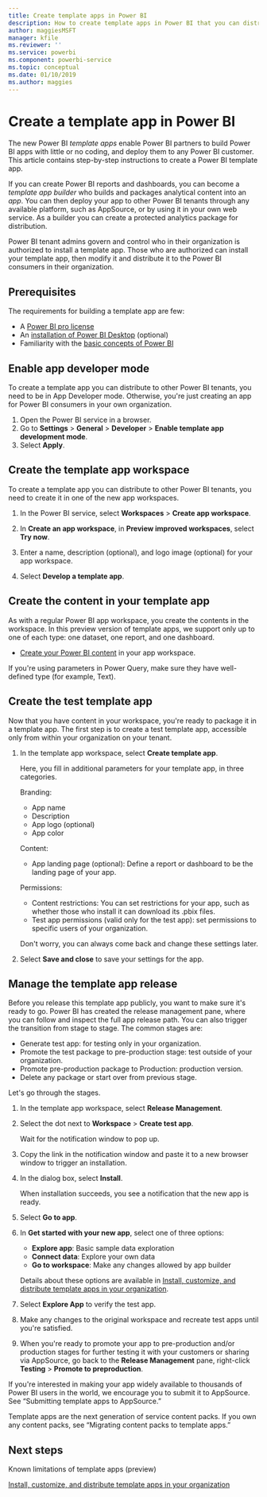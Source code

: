 ```yaml
---
title: Create template apps in Power BI
description: How to create template apps in Power BI that you can distribute to any Power BI customer.
author: maggiesMSFT
manager: kfile
ms.reviewer: ''
ms.service: powerbi
ms.component: powerbi-service
ms.topic: conceptual
ms.date: 01/10/2019
ms.author: maggies
---
```


# Create a template app in Power BI

The new Power BI *template apps* enable Power BI partners to build Power BI apps with little or no coding, and deploy them to any Power BI customer.  This article contains step-by-step instructions to create a Power BI template app. 

If you can create Power BI reports and dashboards, you can become a *template app builder* who builds and packages analytical content into an *app*. You can then deploy your app to other Power BI tenants through any available platform, such as AppSource, or by using it in your own web service. As a builder you can create a protected analytics package for distribution. 

Power BI tenant admins govern and control who in their organization is authorized to install a template app. Those who are authorized can install your template app, then modify it and distribute it to the Power BI consumers in their organization.

## Prerequisites 

The requirements for building a template app are few:  

- A [Power BI pro license](service-self-service-signup-for-power-bi.md)
- An [installation of Power BI Desktop](desktop-get-the-desktop.md) (optional)
- Familiarity with the [basic concepts of Power BI ](service-basic-concepts.md)

## Enable app developer mode

To create a template app you can distribute to other Power BI tenants, you need to be in App Developer mode. Otherwise, you're just creating an app for Power BI consumers in your own organization.
 
1. Open the Power BI service in a browser.
2. Go to **Settings** > **General** > **Developer** > **Enable template app development mode**.
3. Select **Apply**.

## Create the template app workspace

To create a template app you can distribute to other Power BI tenants, you need to create it in one of the new app workspaces. 
 
1. In the  Power BI service, select **Workspaces** > **Create app workspace**. 

3. In **Create an app workspace**, in **Preview improved workspaces**, select **Try now**.

5. Enter a name, description (optional), and logo image (optional) for your app workspace.

4. Select **Develop a template app**.

## Create the content in your template app

As with a regular Power BI app workspace, you create the contents in the workspace.  In this preview version of template apps, we support only up to one of each type: one dataset, one report, and one dashboard.

- [Create your Power BI content](power-bi-creator-landing.md) in your app workspace.

If you're using parameters in Power Query, make sure they have well-defined type (for example, Text).

## Create the test template app

Now that you have content in your workspace, you're ready to package it in a template app. The first step is to create a test template app, accessible only from within your organization on your tenant.

1. In the template app workspace, select **Create template app**. 
 
    Here, you fill in additional parameters for your template app, in three categories. 

    Branding:

    - App name 
    - Description
    - App logo (optional)
    - App color 

    Content: 

    - App landing page (optional): Define a report or dashboard to be the landing page of your app.  
    
    Permissions: 

    - Content restrictions: You can set restrictions for your app, such as whether those who install it can download its .pbix files.
    - Test app permissions (valid only for the test app): set permissions to specific users of your organization. 
 

    Don't worry, you can always come back and change these settings later.  

2. Select **Save and close** to save your settings for the app. 

## Manage the template app release

Before you release this template app publicly, you want to make sure it's ready to go. Power BI has created the release management pane, where you can follow and inspect the full app release path. You can also trigger the transition from stage to stage. The common stages are: 

- Generate test app: for testing only in your organization. 
- Promote the test package to pre-production stage: test outside of your organization.
- Promote pre-production package to Production: production version. 
- Delete any package or start over from previous stage. 

Let's go through the stages.

1. In the template app workspace, select **Release Management**.
2. Select the dot next to **Workspace** > **Create test app**. 

    Wait for the notification window to pop up.
 
9. Copy the link in the notification window and paste it to a new browser window to trigger an installation.
 
10.	In the dialog box, select **Install**.

    When installation succeeds, you see a notification that the new app is ready. 
 
11. Select **Go to app**.
 
12. In **Get started with your new app**, select one of three options:

    - **Explore app**: Basic sample data exploration
    - **Connect data**: Explore your own data
    - **Go to workspace**: Make any changes allowed by app builder
		
    Details about these options are available in [Install, customize, and distribute template apps in your organization](service-template-apps-install-distribute.md). 

13. Select **Explore App** to verify the test app.

1. Make any changes to the original workspace and recreate test apps until you're satisfied.

9. When you're ready to promote your app to pre-production and/or production stages for further testing it with your customers or sharing via AppSource, go back to the **Release Management** pane, right-click **Testing** > **Promote to preproduction**. 

If you're interested in making your app widely available to thousands of Power BI users in the world, we encourage you to submit it to AppSource. See “Submitting template apps to AppSource.” 

Template apps are the next generation of service content packs. If you own any content packs, see “Migrating content packs to template apps.” 

## Next steps

Known limitations of template apps (preview)

[Install, customize, and distribute template apps in your organization](service-template-apps-install-distribute.md)






